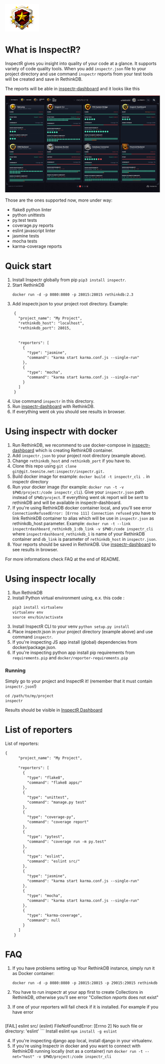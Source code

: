  ![top]


# What is InspectR?

InspectR gives you insight into quality of your code at a glance. It supports variety of code quality tools.
When you add `inspectr.json` file to your project directory and use command `inspectr` reports from your test tools will be created and save in RethinkDB.

The reports will be able in [inspectr-dashboard][dashboard] and it looks like this

![example]

Those are the ones supported now, more under way:

* flake8 python linter
* python unittests
* py.test tests
* coverage.py reports
* eslint javascript linter
* jasmine tests
* mocha tests
* karma-coverage reports


# Quick start

1. Install Inspectr globally from pip `pip3 install inspectr`.
2. Start RethinkDB
    ```
    docker run -d -p 8080:8080 -p 28015:28015 rethinkdb:2.3
    ```
3. Add inspectr.json to your project root directory. Example:
```
    {
      "project_name": "My Project",
      "rethinkdb_host": "localhost",
      "rethinkdb_port": 28015,


      "reporters": [
        {
          "type": "jasmine",
          "command": "karma start karma.conf.js --single-run"
        },
        {
          "type": "mocha",
          "command": "karma start karma.conf.js --single-run"
        }
      ]
    }
```
4. Use command `inspectr` in this directory.
5. Run [inspectr-dashboard][dashboard] with RethinkDB.
6. If everything went ok you should see results in browser.


# Using inspectr with docker

1. Run RethinkDB, we recommend to use docker-compose in [inspectr-dashboard][dashboard] which is creating RethinkDB container.
2. Add `inspectr.json` to your project root directory (example above).
3. Change `rethinkdb_host` and `rethinkdb_port` if you have to.
4. Clone this repo using `git clone git@git.teonite.net:inspectr/inspectr.git.`
5. Build docker image for example: `docker build -t inspectr_cli .` in inspectr directory
6. Run your docker image (for example: `docker run -t -v $PWD/project:/code inspectr_cli`).
Give your `inspectr.json` path instead of `$PWD/project`. If everything went ok report will be sent to rethinkDB and will be available in inspectr-dashboard.
7. If you're using RethinkDB docker container local, and you'll see error `ConnectionRefusedError: [Errno 111] Connection refused` you have to link RethinkDB container to alias which will be use in `inspectr.json` as rethinkdb_host parameter.
Example: `docker run -t --link inspectrdashboard_rethinkdb_1:db_link -v $PWD:/code inspectr_cli` where `inspectrdashboard_rethinkdb_1` is name of your RethinkDB container and `db_link` is parameter of `rethinkdb_host` in `inspectr.json`.
8. Your reports should be saved in RethinkDB. Use [inspectr-dashboard][dashboard] to see results in browser.

For more informations check FAQ at the end of README.


# Using inspectr locally

1. Run RethinkDB
2. Install Python virtual environment using, e.x. this code :
    ```
    pip3 install virtualenv
    virtualenv env
    source env/bin/activate
    ```
3. Install InspectR CLI to your venv
`python setup.py install`
4. Place inspectr.json in your project directory (example above) and use command `inspectr`.
5. If you're inspecting JS app install (global) dependencies from docker/package.json.
6. If you're inspecting python app install pip requirements from `requirements.pip` and `docker/reporter-requirements.pip`

### Running

Simply go to your project and InspectR it! (remember that it must contain `inspectr.json`!)

```
cd /path/to/my/project
inspectr
```

Results should be visible in [InspectR Dashboard][dashboard]


# List of reporters

List of reporters:
```
{
      "project_name": "My Project",

      "reporters": [
        {
          "type": "flake8",
          "command": "flake8 apps/"
        },
        {
          "type": "unittest",
          "command": "manage.py test"
        },
        {
          "type": "coverage-py",
          "command": "coverage report"
        },
        {
          "type": "pytest",
          "command": "coverage run -m py.test"
        },
        {
          "type": "eslint",
          "command": "eslint src/"
        },
        {
          "type": "jasmine",
          "command": "karma start karma.conf.js --single-run"
        },
        {
          "type": "mocha",
          "command": "karma start karma.conf.js --single-run"
        },
        {
          "type": "karma-coverage",
          "command": null
        }
      ]
    }
```




# FAQ

1. If you have problems setting up Your RethinkDB instance, simply run
 it as Docker container:
    ```
    docker run -d -p 8080:8080 -p 28015:28015 -p 29015:29015 rethinkdb
    ```

2. You have to run inspectr at your app first to create Collections in RethinkDB, otherwise you'll see error "Collection *reports* does not exist"

3. If one of your reporters will fail check if it is installed.
For example if you have error
	```
[FAIL] eslint src/ (eslint) FileNotFoundError: [Errno 2] No such file or directory: 'eslint'
	```
	Install eslint `npm install -g eslint`

4. If you're inspecting django app local, install django in your virtualenv.
5. If you're using Inspectr in docker and you want to connect with RethinkDB running locally (not as a container) run `docker run -t --net="host" -v $PWD/project:/code inspectr_cli`

[rethink]: https://www.rethinkdb.com/
[dashboard]: https://git.teonite.net/inspectr/inspectr-dashboard
[top]: md_imgs/top.png "Badge"
[example]: md_imgs/dashboard_preview.png "Example"
